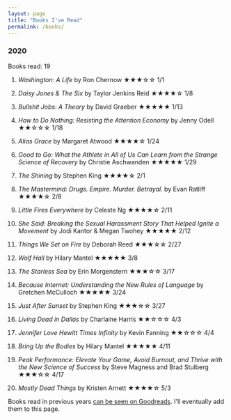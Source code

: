 ```yaml
---
layout: page
title: "Books I've Read"
permalink: /books/
---
```


### 2020

Books read: 19

1) *Washington: A Life* by Ron Chernow ★★★☆☆ 1/1

2) *Daisy Jones & The Six* by Taylor Jenkins Reid ★★★★☆ 1/8

3) *Bullshit Jobs: A Theory* by David Graeber ★★★★★ 1/13

4) *How to Do Nothing: Resisting the Attention Economy* by Jenny Odell ★★☆☆☆ 1/18

5) *Alias Grace* by Margaret Atwood ★★★★☆ 1/24

6) *Good to Go: What the Athlete in All of Us Can Learn from the Strange Science of Recovery* by Christie Aschwanden ★★★★★ 1/29

7) *The Shining* by Stephen King ★★★★☆ 2/1

8) *The Mastermind: Drugs. Empire. Murder. Betrayal.* by Evan Ratliff ★★★★☆ 2/8

9) *Little Fires Everywhere* by Celeste Ng ★★★★☆ 2/11

10) *She Said: Breaking the Sexual Harassment Story That Helped Ignite a Movement* by Jodi Kantor & Megan Twohey ★★★★★ 2/12

11) *Things We Set on Fire* by Deborah Reed ★★★☆☆ 2/27

12) *Wolf Hall* by Hilary Mantel ★★★★★ 3/8

13) *The Starless Sea* by Erin Morgenstern ★★★☆☆ 3/17

14) *Because Internet: Understanding the New Rules of Language* by Gretchen McCulloch ★★★★★ 3/24

15) *Just After Sunset* by Stephen King ★★★☆☆ 3/27

16) *Living Dead in Dallas* by Charlaine Harris ★★☆☆☆ 4/3

17) *Jennifer Love Hewitt Times Infinity* by Kevin Fanning ★★☆☆☆ 4/4

18) *Bring Up the Bodies* by Hilary Mantel ★★★★★ 4/11

19) *Peak Performance: Elevate Your Game, Avoid Burnout, and Thrive with the New Science of Success* by Steve Magness and Brad Stulberg ★★★☆☆ 4/17

20) *Mostly Dead Things* by Kristen Arnett ★★★★☆ 5/3

Books read in previous years [can be seen on Goodreads](https://www.goodreads.com/review/list/2753148?shelf=read). I'll eventually add them to this page.
